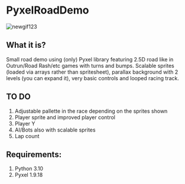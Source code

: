 # PyxelRoadDemo
![newgif123](https://github.com/ChazyChazZz/PyxelRoadDemo/assets/21025379/4cdd781f-b150-4a20-8dfe-9b956c593673)



## What it is?

Small road demo using (only) Pyxel library featuring 2.5D road like in Outrun/Road Rash/etc games with turns and bumps. Scalable sprites (loaded via arrays rather than spritesheet), parallax background with 2 levels (you can expand it), very basic controls and looped racing track.

## TO DO

1. Adjustable pallette in the race depending on the sprites shown 
2. Player sprite and improved player control
3. Player Y
4. AI/Bots also with scalable sprites
5. Lap count


## Requirements:
1. Python 3.10
2. Pyxel 1.9.18
